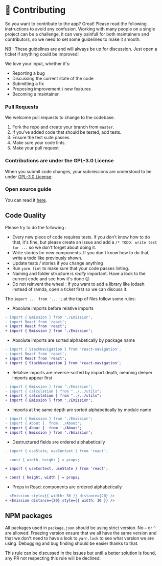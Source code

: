 # 👐 Contributing

So you want to contribute to the app? Great! Please read the following instructions to avoid any confusion. Working with many people on a single project can be a challenge, it can very painfull for both maintainers and contributors, so we need to set some guidelines to make it smooth.

NB : These guidelines are and will always be up for discussion. Just open a ticket if anything could be improved!

We love your input, whether it's:

- Reporting a bug
- Discussing the current state of the code
- Submitting a fix
- Proposing improvement / new features
- Becoming a maintainer

### Pull Requests

We welcome pull requests to change to the codebase.

1. Fork the repo and create your branch from `master`.
2. If you've added code that should be tested, add tests.
4. Ensure the test suite passes.
5. Make sure your code lints.
6. Make your pull request

### Contributions are under the GPL-3.0 License

When you submit code changes, your submissions are understood to be under [GPL-3.0 License](https://github.com/NotMyFaultEarth/nmf-app/blob/master/LICENSE).

### Open source guide

You can read it [here](https://opensource.guide/).

## Code Quality

Please try to do the following :

- Every new piece of code requires tests. If you don't know how to do that, it's fine, but please create an issue and add a `/* TODO: write test for ...` so we don't forget about doing it.
- Write stories for new components. If you don't know how to do that, write a todo like previously shown.
- Update tests / stories if you change anything
- Run `yarn lint` to make sure that your code passes linting. 
- Naming and folder structure is _really_ important. Have a look to the current code and see how it's done 😉
- Do not reinvent the wheel : if you want to add a library like lodash instead of ramda, open a ticket first so we can discuss it.

The `import ... from '...';` at the top of files follow some rules:

- Absolute imports before relative imports

```diff
- import { Emission } from './Emission';
- import React from 'react';
+ import React from 'react';
+ import { Emission } from './Emission';
```

- Absolute imports are sorted alphabetically by package name

```diff
- import { StackNavigation } from 'react-navigation';
- import React from 'react';
+ import React from 'react';
+ import { StackNavigation } from 'react-navigation';
```

- Relative imports are reverse-sorted by import depth, meaning deeper imports appear first

```diff
- import { Emission } from './Emission';
- import { calculation } from "../../utils";
+ import { calculation } from "../../utils";
+ import { Emission } from './Emission';
```

- Imports at the same depth are sorted alphabetically by module name

```diff
- import { Emission } from './Emission';
- import { About }  from './About';
+ import { About }  from './About';
+ import { Emission } from './Emission';
```

- Destructured fields are ordered alphabetically

```diff
- import { useState, useContext } from 'react';

- const { width, height } = props;

+ import { useContext, useState } from 'react';

+ const { height, width } = props;
```

- Props in React components are ordered alphabetically

```diff
- <Emission style={{ width: 30 }} distance={20} />
+ <Emission distance={20} style={{ width: 30 }} />
```

## NPM packages

All packages used in `package.json` should be using strict version. No `~` or `^` are allowed. Freezing version ensure that we all have the same version and that we don't need to have a look to `yarn.lock` to see what version we are using. Debugging and bug finding should be easier thanks to that. 

This rule can be discussed in the issues but until a better solution is found, any PR not respecting this rule will be declined.
